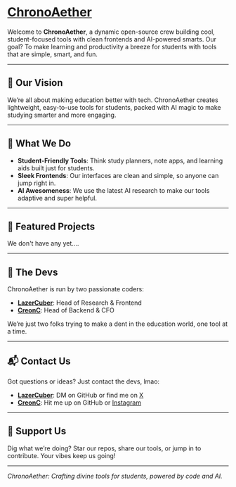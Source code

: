 # [ChronoAether](https://chronoaether.github.io/)
Welcome to **ChronoAether**, a dynamic open-source crew building cool, student-focused tools with clean frontends and AI-powered smarts. Our goal? To make learning and productivity a breeze for students with tools that are simple, smart, and fun.

---

## 🌟 Our Vision
We’re all about making education better with tech. ChronoAether creates lightweight, easy-to-use tools for students, packed with AI magic to make studying smarter and more engaging.

---

## 🎯 What We Do
- **Student-Friendly Tools**: Think study planners, note apps, and learning aids built just for students.
- **Sleek Frontends**: Our interfaces are clean and simple, so anyone can jump right in.
- **AI Awesomeness**: We use the latest AI research to make our tools adaptive and super helpful.

---

## 🚀 Featured Projects
We don't have any yet....

---

## 👥 The Devs
ChronoAether is run by two passionate coders:
- **[LazerCuber](https://github.com/LazerCuber)**: Head of Research & Frontend
- **[CreonC](https://github.com/CreonC)**: Head of Backend & CFO

We’re just two folks trying to make a dent in the education world, one tool at a time.

---

## 📬 Contact Us
Got questions or ideas? Just contact the devs, lmao:
- **[LazerCuber](https://github.com/LazerCuber)**: DM on GitHub or find me on [X](https://x.com/LazerCuber)
- **[CreonC](https://github.com/CreonC)**: Hit me up on GitHub or [Instagram](https://www.instagram.com/creon_choi/) 

---

## 🙌 Support Us
Dig what we’re doing? Star our repos, share our tools, or jump in to contribute. Your vibes keep us going!

---

*ChronoAether: Crafting divine tools for students, powered by code and AI.*

